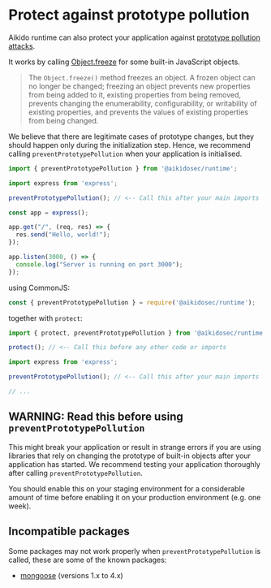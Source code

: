 # Protect against prototype pollution

Aikido runtime can also protect your application against [prototype pollution attacks](https://www.aikido.dev/blog/prevent-prototype-pollution).

It works by calling [Object.freeze](https://developer.mozilla.org/en-US/docs/Web/JavaScript/Reference/Global_Objects/Object/freeze) for some built-in JavaScript objects.

> The `Object.freeze()` method freezes an object. A frozen object can no longer be changed; freezing an object prevents new properties from being added to it, existing properties from being removed, prevents changing the enumerability, configurability, or writability of existing properties, and prevents the values of existing properties from being changed.

We believe that there are legitimate cases of prototype changes, but they should happen only during the initialization step. Hence, we recommend calling `preventPrototypePollution` when your application is initialised.

```js
import { preventPrototypePollution } from '@aikidosec/runtime';

import express from 'express';

preventPrototypePollution(); // <-- Call this after your main imports

const app = express();

app.get("/", (req, res) => {
  res.send("Hello, world!");
});

app.listen(3000, () => {
  console.log("Server is running on port 3000");
});
```

using CommonJS:

```js
const { preventPrototypePollution } = require('@aikidosec/runtime');
```

together with `protect`:

```js
import { protect, preventPrototypePollution } from '@aikidosec/runtime';

protect(); // <-- Call this before any other code or imports

import express from 'express';

preventPrototypePollution(); // <-- Call this after your main imports

// ...
```

## WARNING: Read this before using `preventPrototypePollution`

This might break your application or result in strange errors if you are using libraries that rely on changing the prototype of built-in objects after your application has started. We recommend testing your application thoroughly after calling `preventPrototypePollution`.

You should enable this on your staging environment for a considerable amount of time before enabling it on your production environment (e.g. one week).

## Incompatible packages

Some packages may not work properly when `preventPrototypePollution` is called, these are some of the known packages:

* [mongoose](https://www.npmjs.com/package/mongoose) (versions 1.x to 4.x)

